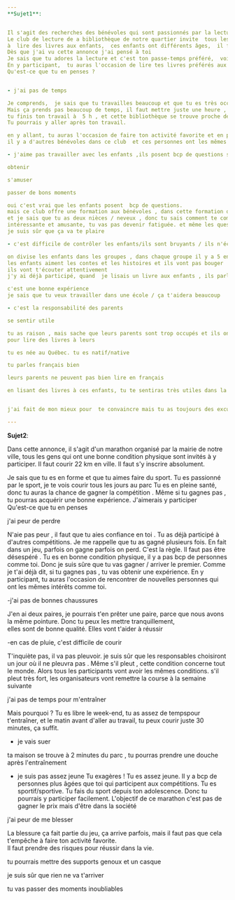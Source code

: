 ```yaml
---
**Sujet1**:


Il s'agit des recherches des bénévoles qui sont passionnés par la lecture. 
Le club de lecture de a bibliothèque de notre quartier invite  tous les bénévoles , l'âge n'est pas important, 
à  lire des livres aux enfants,  ces enfants ont différents âges,  il faut être disponibles une ou deux h par jour du lundi au vendredi 
Dès que j'ai vu cette annonce j'ai pensé à toi 
Je sais que tu adores la lecture et c'est ton passe-temps préféré,  voilà une bonne occasion dont tu devrais profiter   
En y participant,  tu auras l'occasion de lire tes livres préférés aux enfants et les encourager à lire des livres 
Qu'est-ce que tu en penses ? 


- j'ai pas de temps 

Je comprends,  je sais que tu travailles beaucoup et que tu es très occupée. 
Mais ça prends pas beaucoup de temps, il faut mettre juste une heure ,
tu finis ton travail à  5 h , et cette bibliothèque se trouve proche de ton entreprise,  c'est  à  5 minutes de ta compagnie.  
Tu pourrais y aller après ton travail.  

en y allant, tu auras l'occasion de faire ton activité favorite et en plus tu pourras te faire des amis car 
il y a d'autres bénévoles dans ce club  et ces personnes ont les mêmes intérêts que toi 

- j'aime pas travailler avec les enfants ,ils posent bcp de questions stupides 

obtenir 

s'amuser 

passer de bons moments 

oui c'est vrai que les enfants posent  bcp de questions. 
mais ce club offre une formation aux bénévoles , dans cette formation on apprend comment répondre aux questions des enfants ,
et je sais que tu as deux nièces / neveux , donc tu sais comment te comporter avec les enfants . travailler avec les enfants c'est une activité 
intéressante et amusante, tu vas pas devenir fatiguée. et même les questions qu'ils posent sont intéressantes    
je suis sûr que ça va te plaire 

- c'est difficile de contrôler les enfants/ils sont bruyants / ils n'écoutent pas 

on divise les enfants dans les groupes , dans chaque groupe il y a 5 enfants , c'est facile de les contrôler. 
les enfants aiment les contes et les histoires et ils vont pas bouger 
ils vont t'écouter attentivement 
j'y ai déjà participé, quand  je lisais un livre aux enfants , ils parlaient pas du tout  

c'est une bonne expérience 
je sais que tu veux travailler dans une école / ça t'aidera beaucoup 

- c'est la responsabilité des parents 

se sentir utile 

tu as raison , mais sache que leurs parents sont trop occupés et ils on passé assez de temps ou peut-être assez de connaissances linguistiques
pour lire des livres à leurs  

tu es née au Québec. tu es natif/native 

tu parles français bien 

leurs parents ne peuvent pas bien lire en français 

en lisant des livres à ces enfants, tu te sentiras très utiles dans la société


j'ai fait de mon mieux pour  te convaincre mais tu as toujours des excuses. bon je te laisse, réfléchis-y bien et passe-moi un coup de fil quand tu as décidé  , on va en parler plus.  

---
```

**Sujet2**:

Dans cette annonce,  il s'agit d'un marathon organisé par la mairie de notre ville, tous les gens qui ont une bonne condition physique 
sont invités à y participer. Il faut courir 22 km en ville. Il faut s'y inscrire absolument.  


Je sais que tu es en forme et que tu aimes faire du sport. Tu es passionné par le sport,  je te vois courir tous les jours au parc
Tu es en pleine santé,  donc tu auras la chance de gagner la compétition . Même si tu gagnes pas , tu pourras acquérir une bonne expérience. 
J'aimerais y participer   
Qu'est-ce que tu en penses 

 j'ai peur de perdre 

N'aie pas peur  , il faut que tu aies confiance en toi .
Tu as déjà participé à d'autres compétitions.  Je me rappelle que tu as gagné plusieurs fois. 
En fait dans un jeu,  parfois on gagne parfois on perd. C'est la règle.  Il faut pas être désespéré  . Tu es en bonne condition physique,
il y a pas bcp de personnes comme toi. Donc je suis sûre que tu vas gagner / arriver le premier. 
Comme je t'ai déjà dit,  si tu gagnes pas , tu vas obtenir une expérience. 
En y participant,  tu auras l'occasion de rencontrer de nouvelles personnes qui ont les mêmes intérêts comme toi. 

-j'ai pas de bonnes chaussures 

J'en ai deux paires, je pourrais t'en prêter une paire,  parce que nous avons la même pointure. Donc tu peux les mettre tranquillement,  
elles sont de bonne qualité.  Elles vont t'aider à réussir 

-en cas de pluie, c'est difficile de courir 

T'inquiète pas,  il va pas pleuvoir. je suis sûr que les responsables choisiront un jour où il ne pleuvra pas . 
Même s'il pleut , cette condition concerne tout le monde.  Alors tous les participants vont avoir les mêmes conditions. 
s'il pleut très fort, les organisateurs vont remettre la course  à la semaine suivante 

j'ai pas de temps pour m'entraîner 

Mais pourquoi ?  Tu es libre le week-end, tu as assez de tempspour t'entraîner,  et le matin avant d'aller au travail, 
tu peux courir  juste 30 minutes,  ça suffit. 

- je vais suer 

ta maison se trouve à 2 minutes du parc , tu pourras prendre une douche après l'entraînement 

- je suis pas assez jeune
Tu exagères !  Tu es assez jeune. Il y a bcp de personnes plus âgées que toi qui participent aux compétitions.
Tu es sportif/sportive. Tu fais du sport depuis ton adolescence. Donc tu pourrais y participer facilement.
L'objectif de ce marathon c'est pas de gagner le prix mais d'être dans la société 

j'ai peur de me blesser

La blessure ça fait partie du jeu, ça arrive parfois, mais il faut pas que cela t'empêche à faire ton activité favorite.  
Il faut prendre des risques pour réussir dans la vie.

tu pourrais mettre des supports genoux et un casque 

je suis sûr que rien ne va t'arriver 

tu vas passer des moments inoubliables

